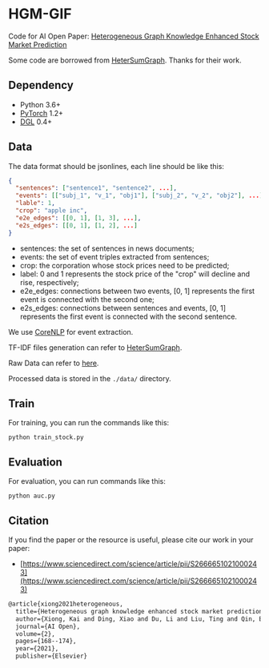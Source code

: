 # HGM-GIF

Code for AI Open Paper: [Heterogeneous Graph Knowledge Enhanced Stock Market Prediction](https://www.sciencedirect.com/science/article/pii/S2666651021000243)

Some code are borrowed from [HeterSumGraph](https://github.com/dqwang122/HeterSumGraph). Thanks for their work.



## Dependency

- Python 3.6+
- [PyTorch](https://pytorch.org/) 1.2+
- [DGL](http://dgl.ai) 0.4+



## Data

The data format should be jsonlines, each line should be like this:

```json
{
  "sentences": ["sentence1", "sentence2", ...],
  "events": [["subj_1", "v_1", "obj1"], ["subj_2", "v_2", "obj2"], ...],
  "lable": 1,
  "crop": "apple inc",
  "e2e_edges": [[0, 1], [1, 3], ...],
  "e2s_edges": [[0, 1], [1, 2], ...]
}
```

- sentences: the set of sentences in news documents;
- events: the set of event triples extracted from sentences;
- crop: the corporation whose stock prices need to be predicted;
- label: 0 and 1 represents the stock price of the "crop" will decline and rise, respectively;
- e2e_edges: connections between two events, [0, 1] represents the first event is connected with the second one;
- e2s_edges: connections between sentences and events, [0, 1] represents the first event is connected with the second sentence.

We use [CoreNLP](http://standfordnlp.github.io/CoreNLP/) for event extraction.

TF-IDF files generation can refer to [HeterSumGraph](https://github.com/dqwang122/HeterSumGraph).

Raw Data can refer to [here](https://github.com/sudy/coling2018).

Processed data is stored in the `./data/` directory.

## Train

For training, you can run the commands like this:

```shell
python train_stock.py
```



## Evaluation

For evaluation, you can run commands like this:

```shell
python auc.py
```



## Citation

If you find the paper or the resource is useful, please cite our work in your paper:

- [https://www.sciencedirect.com/science/article/pii/S2666651021000243](https://www.sciencedirect.com/science/article/pii/S2666651021000243)

```tex
@article{xiong2021heterogeneous,
  title={Heterogeneous graph knowledge enhanced stock market prediction},
  author={Xiong, Kai and Ding, Xiao and Du, Li and Liu, Ting and Qin, Bing},
  journal={AI Open},
  volume={2},
  pages={168--174},
  year={2021},
  publisher={Elsevier}
```

